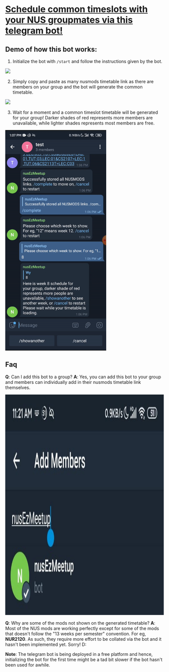 # [Schedule common timeslots with your NUS groupmates via this telegram bot!](http://t.me/nusmeet_bot)

## Demo of how this bot works:

1. Initialize the bot with `/start` and follow the instructions given by the bot.

<img src = "https://github.com/MeLoveCarbs/NUSMODS-group-scheduler/blob/master/readme%20misc/gif1.gif" height=700/>

2. Simply copy and paste as many nusmods timetable link as there are members on your group and the bot will generate the common timetable.

<img src = "https://github.com/MeLoveCarbs/NUSMODS-group-scheduler/blob/master/readme%20misc/gif2.gif" height=700/>

3. Wait for a moment and a common timeslot timetable will be generated for your group! Darker shades of red represents more members are unavailable, while lighter shades represents most members are free.

<img src = "https://github.com/MeLoveCarbs/NUSMODS-group-scheduler/blob/master/readme%20misc/gif3.gif" height=700/>

## Faq

**Q**: Can I add this bot to a group?
**A**: Yes, you can add this bot to your group and members can individually add in their nusmods timetable link themselves.

<img src= "https://github.com/MeLoveCarbs/NUSMODS-group-scheduler/blob/master/readme%20misc/botGroupAdd.jpeg" height=700/>

**Q**: Why are some of the mods not shown on the generated timetable?
**A**: Most of the NUS mods are working perfectly except for some of the mods that doesn't follow the "13 weeks per semester" convention. For eg, **NUR2120**. As such, they require more effort to be collated via the bot and it hasn't been implemented yet. Sorry! D:

**Note**: The telegram bot is being deployed in a free platform and hence, initializing the bot for the first time might be a tad bit slower if the bot hasn't been used for awhile.
